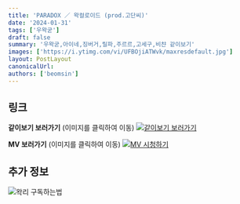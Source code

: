 ```yaml
---
title: 'PARADOX ／ 왁컬로이드 (prod.고단씨)'
date: '2024-01-31'
tags: ['우왁굳']
draft: false
summary: '우왁굳,아이네,징버거,릴파,주르르,고세구,비챤 같이보기'
images: ['https://i.ytimg.com/vi/UFBOjiATWvk/maxresdefault.jpg']
layout: PostLayout
canonicalUrl:
authors: ['beomsin']
---
```


## 링크

**같이보기 보러가기** (이미지를 클릭하여 이동)
[![같이보기 보러가기](https://cdn.discordapp.com/attachments/1136601898116464710/1137050327938506852/logo.png)](https://cafe.naver.com/steamindiegame/14716410)

**MV 보러가기** (이미지를 클릭하여 이동)
[![MV 시청하기](https://i.ytimg.com/vi/UFBOjiATWvk/maxresdefault.jpg)](https://www.youtube.com/watch?v=UFBOjiATWvk)

## 추가 정보

![왁리 구독하는법](https://cdn.discordapp.com/attachments/1136601898116464710/1137049857136267374/--2cut.gif)
